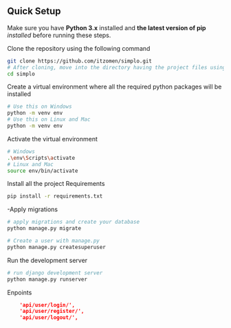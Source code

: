 ## Quick Setup

Make sure you have **Python 3.x** installed and **the latest version of pip** _installed_ before running these steps.

Clone the repository using the following command

```bash
git clone https://github.com/itzomen/simplo.git
# After cloning, move into the directory having the project files using the change directory command
cd simplo
```

Create a virtual environment where all the required python packages will be installed

```bash
# Use this on Windows
python -m venv env
# Use this on Linux and Mac
python -m venv env
```

Activate the virtual environment

```bash
# Windows
.\env\Scripts\activate
# Linux and Mac
source env/bin/activate
```

Install all the project Requirements

```bash
pip install -r requirements.txt
```

-Apply migrations

```bash
# apply migrations and create your database
python manage.py migrate

# Create a user with manage.py
python manage.py createsuperuser
```

Run the development server

```bash
# run django development server
python manage.py runserver

```

Enpoints

```json
    'api/user/login/',
    'api/user/register/',
    'api/user/logout/',
```
